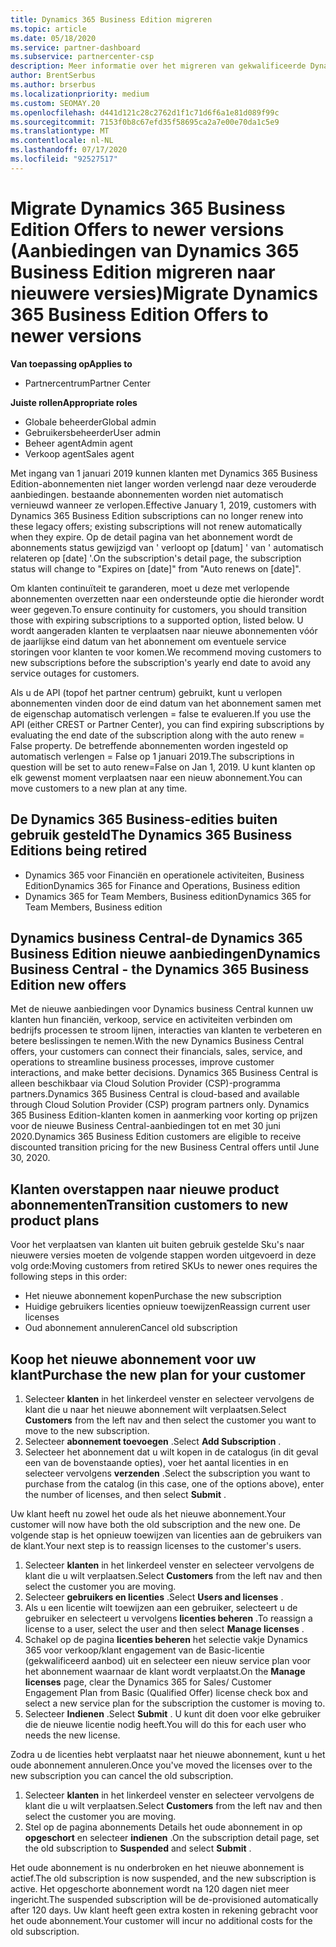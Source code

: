 ```yaml
---
title: Dynamics 365 Business Edition migreren
ms.topic: article
ms.date: 05/18/2020
ms.service: partner-dashboard
ms.subservice: partnercenter-csp
description: Meer informatie over het migreren van gekwalificeerde Dynamics 365 Business Edition-aanbiedingen naar nieuwere versies voordat ze verlopen.
author: BrentSerbus
ms.author: brserbus
ms.localizationpriority: medium
ms.custom: SEOMAY.20
ms.openlocfilehash: d441d121c28c2762d1f1c71d6f6a1e81d089f99c
ms.sourcegitcommit: 7153f0b8c67efd35f58695ca2a7e00e70da1c5e9
ms.translationtype: MT
ms.contentlocale: nl-NL
ms.lasthandoff: 07/17/2020
ms.locfileid: "92527517"
---
```

# <a name="migrate-dynamics-365-business-edition-offers-to-newer-versions"></a><span data-ttu-id="913c7-103">Migrate Dynamics 365 Business Edition Offers to newer versions (Aanbiedingen van Dynamics 365 Business Edition migreren naar nieuwere versies)</span><span class="sxs-lookup"><span data-stu-id="913c7-103">Migrate Dynamics 365 Business Edition Offers to newer versions</span></span>

<span data-ttu-id="913c7-104">**Van toepassing op**</span><span class="sxs-lookup"><span data-stu-id="913c7-104">**Applies to**</span></span>

- <span data-ttu-id="913c7-105">Partnercentrum</span><span class="sxs-lookup"><span data-stu-id="913c7-105">Partner Center</span></span>

<span data-ttu-id="913c7-106">**Juiste rollen**</span><span class="sxs-lookup"><span data-stu-id="913c7-106">**Appropriate roles**</span></span>
- <span data-ttu-id="913c7-107">Globale beheerder</span><span class="sxs-lookup"><span data-stu-id="913c7-107">Global admin</span></span>
- <span data-ttu-id="913c7-108">Gebruikersbeheerder</span><span class="sxs-lookup"><span data-stu-id="913c7-108">User admin</span></span>
- <span data-ttu-id="913c7-109">Beheer agent</span><span class="sxs-lookup"><span data-stu-id="913c7-109">Admin agent</span></span>
- <span data-ttu-id="913c7-110">Verkoop agent</span><span class="sxs-lookup"><span data-stu-id="913c7-110">Sales agent</span></span>

<span data-ttu-id="913c7-111">Met ingang van 1 januari 2019 kunnen klanten met Dynamics 365 Business Edition-abonnementen niet langer worden verlengd naar deze verouderde aanbiedingen. bestaande abonnementen worden niet automatisch vernieuwd wanneer ze verlopen.</span><span class="sxs-lookup"><span data-stu-id="913c7-111">Effective January 1, 2019, customers with Dynamics 365 Business Edition subscriptions can no longer renew into these legacy offers; existing subscriptions will not renew automatically when they expire.</span></span> <span data-ttu-id="913c7-112">Op de detail pagina van het abonnement wordt de abonnements status gewijzigd van ' verloopt op [datum] ' van ' automatisch relateren op [date] '.</span><span class="sxs-lookup"><span data-stu-id="913c7-112">On the subscription's detail page, the subscription status will change to "Expires on [date]" from "Auto renews on [date]".</span></span>

<span data-ttu-id="913c7-113">Om klanten continuïteit te garanderen, moet u deze met verlopende abonnementen overzetten naar een ondersteunde optie die hieronder wordt weer gegeven.</span><span class="sxs-lookup"><span data-stu-id="913c7-113">To ensure continuity for customers, you should transition those with expiring subscriptions to a supported option, listed below.</span></span> <span data-ttu-id="913c7-114">U wordt aangeraden klanten te verplaatsen naar nieuwe abonnementen vóór de jaarlijkse eind datum van het abonnement om eventuele service storingen voor klanten te voor komen.</span><span class="sxs-lookup"><span data-stu-id="913c7-114">We recommend moving customers to new subscriptions before the subscription's yearly end date to avoid any service outages for customers.</span></span>

<span data-ttu-id="913c7-115">Als u de API (topof het partner centrum) gebruikt, kunt u verlopen abonnementen vinden door de eind datum van het abonnement samen met de eigenschap automatisch verlengen = false te evalueren.</span><span class="sxs-lookup"><span data-stu-id="913c7-115">If you use the API (either CREST or Partner Center), you can find expiring subscriptions by evaluating the end date of the subscription along with the auto renew = False property.</span></span> <span data-ttu-id="913c7-116">De betreffende abonnementen worden ingesteld op automatisch verlengen = False op 1 januari 2019.</span><span class="sxs-lookup"><span data-stu-id="913c7-116">The subscriptions in question will be set to auto renew=False on Jan 1, 2019.</span></span> <span data-ttu-id="913c7-117">U kunt klanten op elk gewenst moment verplaatsen naar een nieuw abonnement.</span><span class="sxs-lookup"><span data-stu-id="913c7-117">You can move customers to a new plan at any time.</span></span> 

## <a name="the-dynamics-365-business-editions-being-retired"></a><span data-ttu-id="913c7-118">De Dynamics 365 Business-edities buiten gebruik gesteld</span><span class="sxs-lookup"><span data-stu-id="913c7-118">The Dynamics 365 Business Editions being retired</span></span>

- <span data-ttu-id="913c7-119">Dynamics 365 voor Financiën en operationele activiteiten, Business Edition</span><span class="sxs-lookup"><span data-stu-id="913c7-119">Dynamics 365 for Finance and Operations, Business edition</span></span>
- <span data-ttu-id="913c7-120">Dynamics 365 for Team Members, Business edition</span><span class="sxs-lookup"><span data-stu-id="913c7-120">Dynamics 365 for Team Members, Business edition</span></span>

## <a name="dynamics-business-central---the-dynamics-365-business-edition-new-offers"></a><span data-ttu-id="913c7-121">Dynamics business Central-de Dynamics 365 Business Edition nieuwe aanbiedingen</span><span class="sxs-lookup"><span data-stu-id="913c7-121">Dynamics Business Central - the Dynamics 365 Business Edition new offers</span></span>

<span data-ttu-id="913c7-122">Met de nieuwe aanbiedingen voor Dynamics business Central kunnen uw klanten hun financiën, verkoop, service en activiteiten verbinden om bedrijfs processen te stroom lijnen, interacties van klanten te verbeteren en betere beslissingen te nemen.</span><span class="sxs-lookup"><span data-stu-id="913c7-122">With the new Dynamics Business Central offers, your customers can connect their financials, sales, service, and operations to streamline business processes, improve customer interactions, and make better decisions.</span></span> <span data-ttu-id="913c7-123">Dynamics 365 Business Central is alleen beschikbaar via Cloud Solution Provider (CSP)-programma partners.</span><span class="sxs-lookup"><span data-stu-id="913c7-123">Dynamics 365 Business Central is cloud-based and available through Cloud Solution Provider (CSP) program partners only.</span></span>
<span data-ttu-id="913c7-124">Dynamics 365 Business Edition-klanten komen in aanmerking voor korting op prijzen voor de nieuwe Business Central-aanbiedingen tot en met 30 juni 2020.</span><span class="sxs-lookup"><span data-stu-id="913c7-124">Dynamics 365 Business Edition customers are eligible to receive discounted transition pricing for the new Business Central offers until June 30, 2020.</span></span>

## <a name="transition-customers-to-new-product-plans"></a><span data-ttu-id="913c7-125">Klanten overstappen naar nieuwe product abonnementen</span><span class="sxs-lookup"><span data-stu-id="913c7-125">Transition customers to new product plans</span></span>

 <span data-ttu-id="913c7-126">Voor het verplaatsen van klanten uit buiten gebruik gestelde Sku's naar nieuwere versies moeten de volgende stappen worden uitgevoerd in deze volg orde:</span><span class="sxs-lookup"><span data-stu-id="913c7-126">Moving customers from retired SKUs to newer ones requires the following steps in this order:</span></span>

- <span data-ttu-id="913c7-127">Het nieuwe abonnement kopen</span><span class="sxs-lookup"><span data-stu-id="913c7-127">Purchase the new subscription</span></span>
- <span data-ttu-id="913c7-128">Huidige gebruikers licenties opnieuw toewijzen</span><span class="sxs-lookup"><span data-stu-id="913c7-128">Reassign current user licenses</span></span>
- <span data-ttu-id="913c7-129">Oud abonnement annuleren</span><span class="sxs-lookup"><span data-stu-id="913c7-129">Cancel old subscription</span></span>

## <a name="purchase-the-new-plan-for-your-customer"></a><span data-ttu-id="913c7-130">Koop het nieuwe abonnement voor uw klant</span><span class="sxs-lookup"><span data-stu-id="913c7-130">Purchase the new plan for your customer</span></span>

1. <span data-ttu-id="913c7-131">Selecteer **klanten** in het linkerdeel venster en selecteer vervolgens de klant die u naar het nieuwe abonnement wilt verplaatsen.</span><span class="sxs-lookup"><span data-stu-id="913c7-131">Select **Customers** from the left nav and then select the customer you want to move to the new subscription.</span></span>
2. <span data-ttu-id="913c7-132">Selecteer **abonnement toevoegen** .</span><span class="sxs-lookup"><span data-stu-id="913c7-132">Select **Add Subscription** .</span></span>
3. <span data-ttu-id="913c7-133">Selecteer het abonnement dat u wilt kopen in de catalogus (in dit geval een van de bovenstaande opties), voer het aantal licenties in en selecteer vervolgens **verzenden** .</span><span class="sxs-lookup"><span data-stu-id="913c7-133">Select the subscription you want to purchase from the catalog (in this case, one of the options above), enter the number of licenses, and then select **Submit** .</span></span> 

<span data-ttu-id="913c7-134">Uw klant heeft nu zowel het oude als het nieuwe abonnement.</span><span class="sxs-lookup"><span data-stu-id="913c7-134">Your customer will now have both the old subscription and the new one.</span></span> <span data-ttu-id="913c7-135">De volgende stap is het opnieuw toewijzen van licenties aan de gebruikers van de klant.</span><span class="sxs-lookup"><span data-stu-id="913c7-135">Your next step is to reassign licenses to the customer's users.</span></span>

1. <span data-ttu-id="913c7-136">Selecteer **klanten** in het linkerdeel venster en selecteer vervolgens de klant die u wilt verplaatsen.</span><span class="sxs-lookup"><span data-stu-id="913c7-136">Select **Customers** from the left nav and then select the customer you are moving.</span></span>
2. <span data-ttu-id="913c7-137">Selecteer **gebruikers en licenties** .</span><span class="sxs-lookup"><span data-stu-id="913c7-137">Select **Users and licenses** .</span></span>
3. <span data-ttu-id="913c7-138">Als u een licentie wilt toewijzen aan een gebruiker, selecteert u de gebruiker en selecteert u vervolgens **licenties beheren** .</span><span class="sxs-lookup"><span data-stu-id="913c7-138">To reassign a license to a user, select the user and then select **Manage licenses** .</span></span> 
4. <span data-ttu-id="913c7-139">Schakel op de pagina **licenties beheren** het selectie vakje Dynamics 365 voor verkoop/klant engagement van de Basic-licentie (gekwalificeerd aanbod) uit en selecteer een nieuw service plan voor het abonnement waarnaar de klant wordt verplaatst.</span><span class="sxs-lookup"><span data-stu-id="913c7-139">On the **Manage licenses** page, clear the Dynamics 365 for Sales/ Customer Engagement Plan from Basic (Qualified Offer) license check box and select a new service plan for the subscription the customer is moving to.</span></span> 
5. <span data-ttu-id="913c7-140">Selecteer **Indienen** .</span><span class="sxs-lookup"><span data-stu-id="913c7-140">Select **Submit** .</span></span> <span data-ttu-id="913c7-141">U kunt dit doen voor elke gebruiker die de nieuwe licentie nodig heeft.</span><span class="sxs-lookup"><span data-stu-id="913c7-141">You will do this for each user who needs the new license.</span></span> 

<span data-ttu-id="913c7-142">Zodra u de licenties hebt verplaatst naar het nieuwe abonnement, kunt u het oude abonnement annuleren.</span><span class="sxs-lookup"><span data-stu-id="913c7-142">Once you've moved the licenses over to the new subscription you can cancel the old subscription.</span></span> 

1. <span data-ttu-id="913c7-143">Selecteer **klanten** in het linkerdeel venster en selecteer vervolgens de klant die u wilt verplaatsen.</span><span class="sxs-lookup"><span data-stu-id="913c7-143">Select **Customers** from the left nav and then select the customer you are moving.</span></span>
2. <span data-ttu-id="913c7-144">Stel op de pagina abonnements Details het oude abonnement in op **opgeschort** en selecteer **indienen** .</span><span class="sxs-lookup"><span data-stu-id="913c7-144">On the subscription detail page, set the old subscription to **Suspended** and select **Submit** .</span></span>

<span data-ttu-id="913c7-145">Het oude abonnement is nu onderbroken en het nieuwe abonnement is actief.</span><span class="sxs-lookup"><span data-stu-id="913c7-145">The old subscription is now suspended, and the new subscription is active.</span></span> <span data-ttu-id="913c7-146">Het opgeschorte abonnement wordt na 120 dagen niet meer ingericht.</span><span class="sxs-lookup"><span data-stu-id="913c7-146">The suspended subscription will be de-provisioned automatically after 120 days.</span></span> <span data-ttu-id="913c7-147">Uw klant heeft geen extra kosten in rekening gebracht voor het oude abonnement.</span><span class="sxs-lookup"><span data-stu-id="913c7-147">Your customer will incur no additional costs for the old subscription.</span></span>
